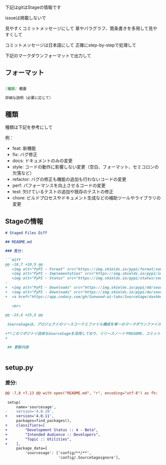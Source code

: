 

下記はgitはStageの情報です

issueは掲載しないで

見やすくコミットメッセージにして
章やパラグラフ、箇条書きを多用して見やすくして

コミットメッセージは日本語にして
正確にstep-by-stepで処理して

下記のマークダウンフォーマットで出力して

## フォーマット

```markdown

[種類] 概要

詳細な説明（必要に応じて）

```

## 種類

種類は下記を参考にして

例：
  - feat: 新機能
  - fix: バグ修正
  - docs: ドキュメントのみの変更
  - style: コードの動作に影響しない変更（空白、フォーマット、セミコロンの欠落など） 
  - refactor: バグの修正も機能の追加も行わないコードの変更
  - perf: パフォーマンスを向上させるコードの変更
  - test: 欠けているテストの追加や既存のテストの修正
  - chore: ビルドプロセスやドキュメント生成などの補助ツールやライブラリの変更


## Stageの情報

```markdown
# Staged Files Diff

## README.md

### 差分:

```diff
@@ -10,7 +10,9 @@
   <img alt="PyPI - Format" src="https://img.shields.io/pypi/format/sourcesage">
   <img alt="PyPI - Implementation" src="https://img.shields.io/pypi/implementation/sourcesage">
   <img alt="PyPI - Status" src="https://img.shields.io/pypi/status/sourcesage">
-
+  <img alt="PyPI - Downloads" src="https://img.shields.io/pypi/dd/sourcesage">
+  <img alt="PyPI - Downloads" src="https://img.shields.io/pypi/dw/sourcesage">
+  <a href="https://app.codacy.com/gh/Sunwood-ai-labs/SourceSage/dashboard?utm_source=gh&utm_medium=referral&utm_content=&utm_campaign=Badge_grade"><img src="https://app.codacy.com/project/badge/Grade/77ab7715dd23499d82caca4e7ea3b093"/></a>
 
   <br>
 
@@ -23,6 +25,8 @@
 
 SourceSageは、プロジェクトのソースコードとファイル構成を単一のマークダウンファイルに統合し、AIによる自動修正やドキュメント化を実現するPythonスクリプトです。開発のライフサイクル全体を通して、コードの品質向上と生産性の向上を支援します。
 
+**このリポジトリ自体もSourceSageを活用しており、リリースノートやREADME、コミットメッセージの9割はSourceSage X クロードで生成しています。**
+
 
 ## 更新内容
 

```

## setup.py

### 差分:

```diff
@@ -7,8 +7,13 @@ with open("README.md", "r", encoding="utf-8") as fh:
 
 setup(
     name='sourcesage',
-    version='4.0.10',
+    version='4.0.11',
     packages=find_packages(),
+    classifiers=[
+        "Development Status :: 4 - Beta",
+        "Intended Audience :: Developers",
+        "Topic :: Utilities",
+    ],
     package_data={
         'sourcesage': ['config/**/**', 
                        'config/.SourceSageignore'],

```



```